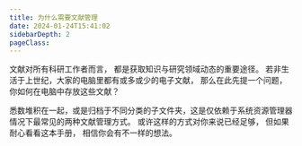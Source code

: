 ```yaml
---
title: 为什么需要文献管理
date: 2024-01-24T15:41:02
sidebarDepth: 2
pageClass:
---
```


文献对所有科研工作者而言，
都是获取知识与研究领域动态的重要途径。
若非生活于上世纪，大家的电脑里都有或多或少的电子文献，
那么在此先提一个问题，你如何在电脑中存放这些文献？

悉数堆积在一起，或是归档于不同分类的子文件夹，这是仅依赖于系统资源管理器情况下最常见的两种文献管理方式。
或许这样的方式对你来说已经足够，
但如果耐心看看这本手册，
相信你会有不一样的想法。

